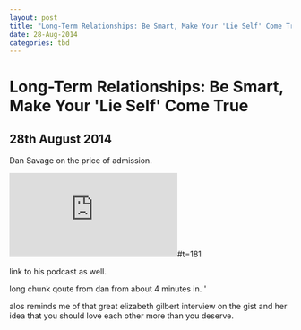 ```yaml
---
layout: post
title: "Long-Term Relationships: Be Smart, Make Your 'Lie Self' Come True"
date: 28-Aug-2014
categories: tbd
---
```


# Long-Term Relationships: Be Smart, Make Your 'Lie Self' Come True

## 28th August 2014

Dan Savage on the price of admission.

<iframe src='https://www.youtube.com/embed/r1tCAXVsClw' frameborder='0' gesture='media' allow='encrypted-media' allowfullscreen></iframe>#t=181

link to his podcast as well.

long chunk qoute from dan from about 4 minutes in. '

alos reminds me of that great elizabeth gilbert interview on the gist and her idea that you should love each other more than you deserve.

 
